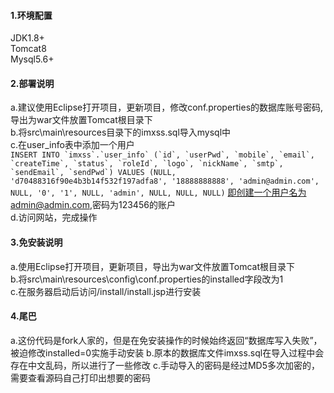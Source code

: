 #### 1.环境配置
JDK1.8+
<br>Tomcat8
<br>Mysql5.6+
#### 2.部署说明
a.建议使用Eclipse打开项目，更新项目，修改conf.properties的数据库账号密码,导出为war文件放置Tomcat根目录下
<br> b.将src\main\resources目录下的imxss.sql导入mysql中
<br> c.在user_info表中添加一个用户
<br>```INSERT INTO `imxss`.`user_info` (`id`, `userPwd`, `mobile`, `email`, `createTime`, `status`, `roleId`, `logo`, `nickName`, `smtp`, `sendEmail`, `sendPwd`) VALUES (NULL, 'd70488316f90e4b3b14f532f197adfa8', '18888888888', 'admin@admin.com', NULL, '0', '1', NULL, 'admin', NULL, NULL, NULL)```
 即创建一个用户名为admin@admin.com,密码为123456的账户
<br>d.访问网站，完成操作
#### 3.免安装说明
a.使用Eclipse打开项目，更新项目，导出为war文件放置Tomcat根目录下
<br>b.将src\main\resources\config\conf.properties的installed字段改为1
<br>c.在服务器启动后访问/install/install.jsp进行安装
#### 4.尾巴
a.这份代码是fork人家的，但是在免安装操作的时候始终返回“数据库写入失败”，被迫修改installed=0实施手动安装
b.原本的数据库文件imxss.sql在导入过程中会存在中文乱码，所以进行了一些修改
c.手动导入的密码是经过MD5多次加密的，需要查看源码自己打印出想要的密码
